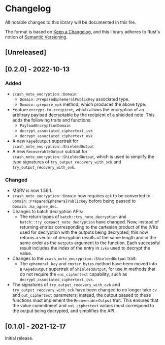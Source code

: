 # Changelog
All notable changes to this library will be documented in this file.

The format is based on [Keep a Changelog](https://keepachangelog.com/en/1.0.0/),
and this library adheres to Rust's notion of
[Semantic Versioning](https://semver.org/spec/v2.0.0.html).

## [Unreleased]

## [0.2.0] - 2022-10-13
### Added
- `zcash_note_encryption::Domain`:
  - `Domain::PreparedEphemeralPublicKey` associated type.
  - `Domain::prepare_epk` method, which produces the above type.
- Feature `encrypt-to-recipient`, which allows the encryption of an arbitrary
  payload decryptable by the recipient of a shielded note. This adds the
  following traits and functions:
  - `PayloadEncryptionDomain`
  - `decrypt_associated_ciphertext_ivk`
  - `decrypt_associated_ciphertext_ovk`
- A new `KeyedOutput` supertrait for `zcash_note_encryption::ShieldedOutput`
- A new `RecoverableOutput` subtrait for `zcash_note_encryption::ShieldedOutput`,
  which is used to simplify the type signatures of `try_output_recovery_with_ock`
  and `try_output_recovery_with_ovk`.

### Changed
- MSRV is now 1.56.1.
- `zcash_note_encryption::Domain` now requires `epk` to be converted to
  `Domain::PreparedEphemeralPublicKey` before being passed to
  `Domain::ka_agree_dec`.
- Changes to batch decryption APIs:
  - The return types of `batch::try_note_decryption` and
    `batch::try_compact_note_decryption` have changed. Now, instead of
    returning entries corresponding to the cartesian product of the IVKs used for
    decryption with the outputs being decrypted, this now returns a vector of
    decryption results of the same length and in the same order as the `outputs`
    argument to the function. Each successful result includes the index of the
    entry in `ivks` used to decrypt the value.
- Changes to the `zcash_note_encryption::ShieldedOutput` trait:
  - The `ephemeral_key` and `cmstar_bytes` method have been moved into
    a `KeyedOutput` supertrait of `ShieldedOutput`, for use in methods that
    do not require the `enc_ciphertext` capability, such as
    `decrypt_associated_ciphertext_ivk`.
- The signatures of `try_output_recovery_with_ovk` and
  `try_output_recovery_with_ock` have been changed to no longer take `cv` and
  `out_ciphertext` parameters; instead, the output passed to these functions
  must implement the `RecoverableOutput` trait. This ensures that the value
  commitment and `out_ciphertext` values must correspond to the output being
  decrypted, and simplifies the API.

## [0.1.0] - 2021-12-17
Initial release.
